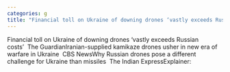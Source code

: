 ```yaml
---
categories: g
title: "Financial toll on Ukraine of downing drones ‘vastly exceeds Russian costs’  The Guardian"
---
```

Financial toll on Ukraine of downing drones ‘vastly exceeds Russian costs’&nbsp;&nbsp;The GuardianIranian-supplied kamikaze drones usher in new era of warfare in Ukraine&nbsp;&nbsp;CBS NewsWhy Russian drones pose a different challenge for Ukraine than missiles&nbsp;&nbsp;The Indian ExpressExplainer:
